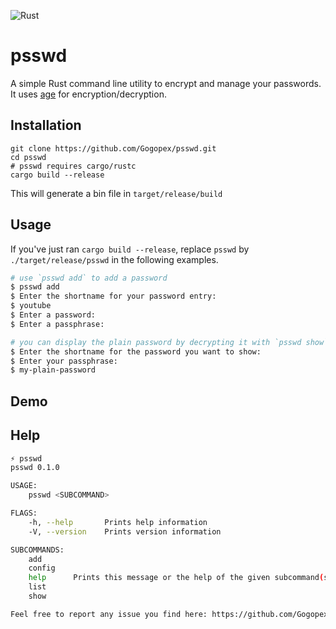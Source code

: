 ![Rust](https://github.com/Gogopex/psswd/workflows/Rust/badge.svg?branch=master&event=push)

# psswd
A simple Rust command line utility to encrypt and manage your passwords. 
It uses [age](https://github.com/FiloSottile/age) for encryption/decryption. 

## Installation
```
git clone https://github.com/Gogopex/psswd.git
cd psswd
# psswd requires cargo/rustc
cargo build --release
```
This will generate a bin file in `target/release/build`

## Usage
If you've just ran `cargo build --release`, replace `psswd` by `./target/release/psswd` in the following examples.
```bash
# use `psswd add` to add a password
$ psswd add
$ Enter the shortname for your password entry: 
$ youtube
$ Enter a password:
$ Enter a passphrase:

# you can display the plain password by decrypting it with `psswd show`
$ Enter the shortname for the password you want to show:
$ Enter your passphrase:
$ my-plain-password
```

## Demo


## Help
```bash
⚡ psswd
psswd 0.1.0

USAGE:
    psswd <SUBCOMMAND>

FLAGS:
    -h, --help       Prints help information
    -V, --version    Prints version information

SUBCOMMANDS:
    add
    config
    help      Prints this message or the help of the given subcommand(s)
    list
    show

Feel free to report any issue you find here: https://github.com/Gogopex/wthr/issues
```
